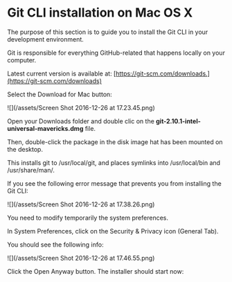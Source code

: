 # Git CLI installation on Mac OS X

The purpose of this section is to guide you to install the Git CLI in your development environment.

Git is responsible for everything GitHub-related that happens locally on your computer.

Latest current version is available at: [https://git-scm.com/downloads.](https://git-scm.com/downloads)

Select the Download for Mac button:

![](/assets/Screen Shot 2016-12-26 at 17.23.45.png)

Open your Downloads folder and double clic on the **git-2.10.1-intel-universal-mavericks.dmg** file.

Then, double-click the package in the disk image hat has been mounted on the desktop.

This installs git to /usr/local/git, and places symlinks into /usr/local/bin and /usr/share/man/.

If you see the following error message that prevents you from installing the Git CLI:

![](/assets/Screen Shot 2016-12-26 at 17.38.26.png)

You need to modify temporarily the system preferences.

In System Preferences, click on the Security & Privacy icon \(General Tab\).

You should see the following info:

![](/assets/Screen Shot 2016-12-26 at 17.46.55.png)

Click the Open Anyway button. The installer should start now:



